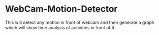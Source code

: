 # WebCam-Motion-Detector
This will detect any motion in front of webcam and then generate a graph which will show time analysis of activities in front of it.

